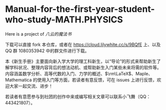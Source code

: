 # Manual-for-the-first-year-student-who-study-MATH.PHYSICS

Here is a project of *八云的魔法书*

下载可以直接 fork 本仓库，或者在 https://cloud.lilywhite.cc/s/9BQfE 上、以及 QQ 群 1080353942 中的群文件进行下载。

本《新生手册》主要面向新入学大学的理工科新生，以“导论”的形式来帮助新生了解学科状况、整理内容背后的想法动机、或帮助新生入门某些未来将需的软件等。内容涵盖数学分析、高等代数的入门、力学的概述、$\rm\LaTeX$、Maple、Mathematica 的使用入门等方面，若读者有意反馈，可在 issues 上进行反馈，欢迎大家一起交流、进步！

若读者有意愿参与到社团的创作中来或编写相关文章可以联系小飞舞（QQ：443421807）。

